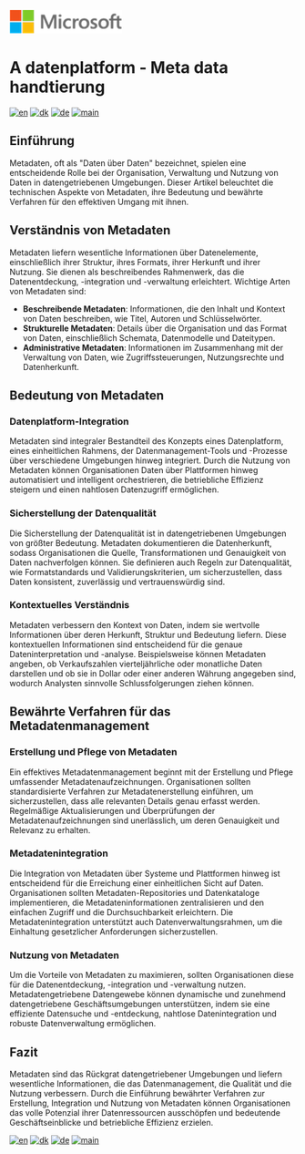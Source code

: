 ![microsoft](../images/microsoft.png)

# A datenplatform - Meta data handtierung

[![en](https://img.shields.io/badge/lang-en-blue.svg)](Meta-management.md)
[![dk](https://img.shields.io/badge/lang-da-red.svg)](Meta-management-da.md)
[![de](https://img.shields.io/badge/lang-de-yellow.svg)](Meta-management-de.md)
[![main](https://img.shields.io/badge/main-document-green.svg)](../README.md)


## Einführung

Metadaten, oft als "Daten über Daten" bezeichnet, spielen eine entscheidende Rolle bei der Organisation, Verwaltung und Nutzung von Daten in datengetriebenen Umgebungen. Dieser Artikel beleuchtet die technischen Aspekte von Metadaten, ihre Bedeutung und bewährte Verfahren für den effektiven Umgang mit ihnen.

## Verständnis von Metadaten

Metadaten liefern wesentliche Informationen über Datenelemente, einschließlich ihrer Struktur, ihres Formats, ihrer Herkunft und ihrer Nutzung. Sie dienen als beschreibendes Rahmenwerk, das die Datenentdeckung, -integration und -verwaltung erleichtert. Wichtige Arten von Metadaten sind:

- **Beschreibende Metadaten**: Informationen, die den Inhalt und Kontext von Daten beschreiben, wie Titel, Autoren und Schlüsselwörter.
- **Strukturelle Metadaten**: Details über die Organisation und das Format von Daten, einschließlich Schemata, Datenmodelle und Dateitypen.
- **Administrative Metadaten**: Informationen im Zusammenhang mit der Verwaltung von Daten, wie Zugriffssteuerungen, Nutzungsrechte und Datenherkunft.

## Bedeutung von Metadaten

### Datenplatform-Integration

Metadaten sind integraler Bestandteil des Konzepts eines Datenplatform, eines einheitlichen Rahmens, der Datenmanagement-Tools und -Prozesse über verschiedene Umgebungen hinweg integriert. Durch die Nutzung von Metadaten können Organisationen Daten über Plattformen hinweg automatisiert und intelligent orchestrieren, die betriebliche Effizienz steigern und einen nahtlosen Datenzugriff ermöglichen.

### Sicherstellung der Datenqualität

Die Sicherstellung der Datenqualität ist in datengetriebenen Umgebungen von größter Bedeutung. Metadaten dokumentieren die Datenherkunft, sodass Organisationen die Quelle, Transformationen und Genauigkeit von Daten nachverfolgen können. Sie definieren auch Regeln zur Datenqualität, wie Formatstandards und Validierungskriterien, um sicherzustellen, dass Daten konsistent, zuverlässig und vertrauenswürdig sind.

### Kontextuelles Verständnis

Metadaten verbessern den Kontext von Daten, indem sie wertvolle Informationen über deren Herkunft, Struktur und Bedeutung liefern. Diese kontextuellen Informationen sind entscheidend für die genaue Dateninterpretation und -analyse. Beispielsweise können Metadaten angeben, ob Verkaufszahlen vierteljährliche oder monatliche Daten darstellen und ob sie in Dollar oder einer anderen Währung angegeben sind, wodurch Analysten sinnvolle Schlussfolgerungen ziehen können.

## Bewährte Verfahren für das Metadatenmanagement

### Erstellung und Pflege von Metadaten

Ein effektives Metadatenmanagement beginnt mit der Erstellung und Pflege umfassender Metadatenaufzeichnungen. Organisationen sollten standardisierte Verfahren zur Metadatenerstellung einführen, um sicherzustellen, dass alle relevanten Details genau erfasst werden. Regelmäßige Aktualisierungen und Überprüfungen der Metadatenaufzeichnungen sind unerlässlich, um deren Genauigkeit und Relevanz zu erhalten.

### Metadatenintegration

Die Integration von Metadaten über Systeme und Plattformen hinweg ist entscheidend für die Erreichung einer einheitlichen Sicht auf Daten. Organisationen sollten Metadaten-Repositories und Datenkataloge implementieren, die Metadateninformationen zentralisieren und den einfachen Zugriff und die Durchsuchbarkeit erleichtern. Die Metadatenintegration unterstützt auch Datenverwaltungsrahmen, um die Einhaltung gesetzlicher Anforderungen sicherzustellen.

### Nutzung von Metadaten

Um die Vorteile von Metadaten zu maximieren, sollten Organisationen diese für die Datenentdeckung, -integration und -verwaltung nutzen. Metadatengetriebene Datengewebe können dynamische und zunehmend datengetriebene Geschäftsumgebungen unterstützen, indem sie eine effiziente Datensuche und -entdeckung, nahtlose Datenintegration und robuste Datenverwaltung ermöglichen.

## Fazit

Metadaten sind das Rückgrat datengetriebener Umgebungen und liefern wesentliche Informationen, die das Datenmanagement, die Qualität und die Nutzung verbessern. Durch die Einführung bewährter Verfahren zur Erstellung, Integration und Nutzung von Metadaten können Organisationen das volle Potenzial ihrer Datenressourcen ausschöpfen und bedeutende Geschäftseinblicke und betriebliche Effizienz erzielen.

[![en](https://img.shields.io/badge/lang-en-blue.svg)](Meta-management.md)
[![dk](https://img.shields.io/badge/lang-da-red.svg)](Meta-management-da.md)
[![de](https://img.shields.io/badge/lang-de-yellow.svg)](Meta-management-de.md)
[![main](https://img.shields.io/badge/main-document-green.svg)](../README.md)
